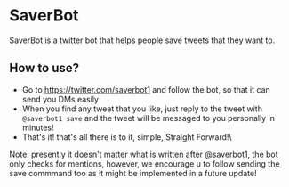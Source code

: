 # SaverBot

SaverBot is a twitter bot that helps people save tweets that they want to.

## How to use?
- Go to https://twitter.com/saverbot1 and follow the bot, so that it can send you DMs easily
- When you find any tweet that you like, just reply to the tweet with `@saverbot1 save` and the tweet will be messaged to you personally in minutes!
- That's it! that's all there is to it, simple, Straight Forward!\

Note: presently it doesn't matter what is written after @saverbot1, the bot only checks for mentions, however, we encourage u to follow sending the save commmand too as it might be implemented in a future update!

